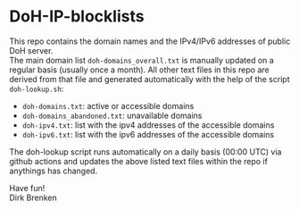 # DoH-IP-blocklists

This repo contains the domain names and the IPv4/IPv6 addresses of public DoH server.  
The main domain list `doh-domains_overall.txt` is manually updated on a regular basis (usually once a month). All other text files in this repo are derived from that file and generated automatically with the help of the script `doh-lookup.sh`:  
  * `doh-domains.txt`: active or accessible domains  
  * `doh-domains_abandoned.txt`: unavailable domains  
  * `doh-ipv4.txt`: list with the ipv4 addresses of the accessible domains  
  * `doh-ipv6.txt`: list with the ipv6 addresses of the accessible domains 

The doh-lookup script runs automatically on a daily basis (00:00 UTC) via github actions and updates the above listed text files within the repo if anythings has changed. 

Have fun!  
Dirk Brenken
